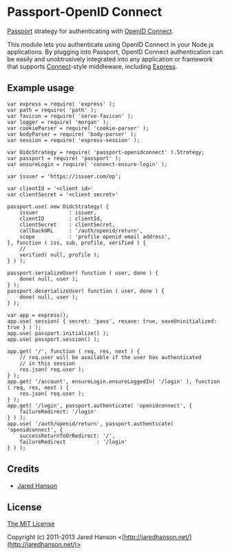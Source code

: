 # Passport-OpenID Connect

[Passport](https://github.com/jaredhanson/passport) strategy for authenticating
with [OpenID Connect](http://openid.net/connect/).

This module lets you authenticate using OpenID Connect in your Node.js
applications.  By plugging into Passport, OpenID Connect authentication can be
easily and unobtrusively integrated into any application or framework that
supports [Connect](http://www.senchalabs.org/connect/)-style middleware,
including [Express](http://expressjs.com/).

## Example usage

```
var express = require( 'express' );
var path = require( 'path' );
var favicon = require( 'serve-favicon' );
var logger = require( 'morgan' );
var cookieParser = require( 'cookie-parser' );
var bodyParser = require( 'body-parser' );
var session = require( 'express-session' );

var OidcStrategy = require( 'passport-openidconnect' ).Strategy;
var passport = require( 'passport' );
var ensureLogin = require( 'connect-ensure-login' );

var issuer = 'https://issuer.com/op';

var clientId = '<client id>'
var clientSecret = '<client secret>'

passport.use( new OidcStrategy( {
    issuer          : issuer,
    clientID        : clientId,
    clientSecret    : clientSecret,
    callbackURL     : '/auth/openid/return',
    scope           : 'profile openid email address',
}, function ( iss, sub, profile, verified ) {
    // 
    verified( null, profile );
} ) );

passport.serializeUser( function ( user, done ) {
    done( null, user );
} );
passport.deserializeUser( function ( user, done ) {
    done( null, user );
} );

var app = express();
app.use( session( { secret: 'pass', resave: true, saveUninitialized: true } ) );
app.use( passport.initialize() );
app.use( passport.session() );

app.get( '/', function ( req, res, next ) {
    // req.user will be available if the user has authenticated 
    // in this session
    res.json( req.user );
} );
app.get( '/account', ensureLogin.ensureLoggedIn( '/login' ), function ( req, res, next ) {
    res.json( req.user );
} );
app.get( '/login', passport.authenticate( 'openidconnect', {
    failureRedirect: '/login'
} ) );
app.use( '/auth/openid/return', passport.authenticate( 'openidconnect', {
    successReturnToOrRedirect: '/',
    failureRedirect          : '/login'
} ) );

```

## Credits

  - [Jared Hanson](http://github.com/jaredhanson)

## License

[The MIT License](http://opensource.org/licenses/MIT)

Copyright (c) 2011-2013 Jared Hanson <[http://jaredhanson.net/](http://jaredhanson.net/)>



